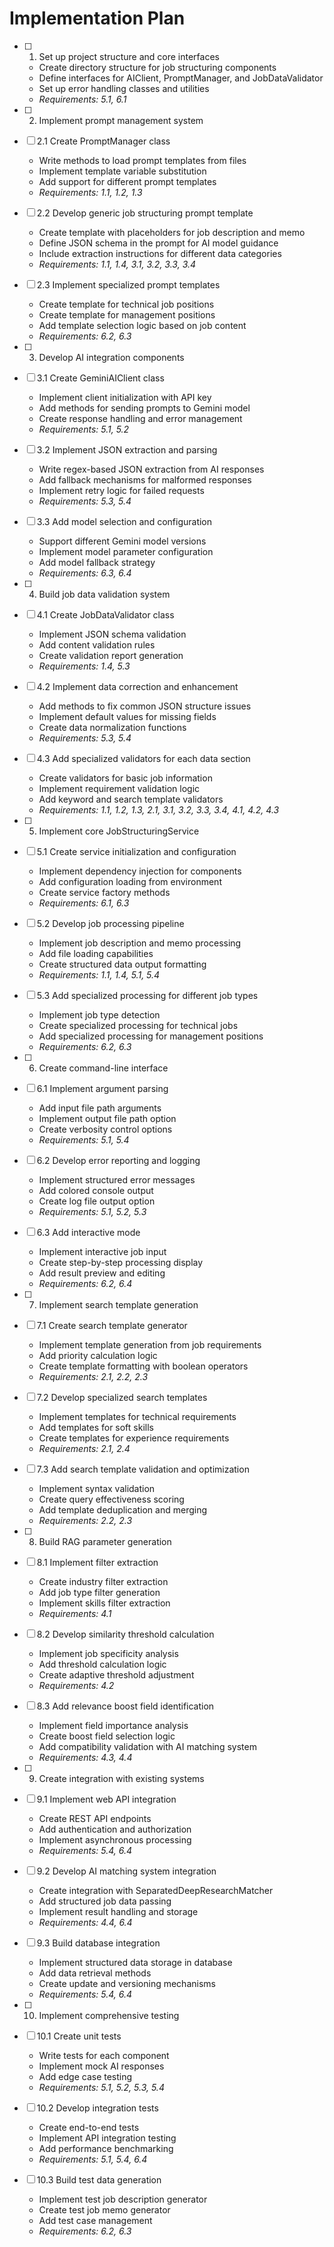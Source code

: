 # Implementation Plan

- [ ] 1. Set up project structure and core interfaces
  - Create directory structure for job structuring components
  - Define interfaces for AIClient, PromptManager, and JobDataValidator
  - Set up error handling classes and utilities
  - _Requirements: 5.1, 6.1_

- [ ] 2. Implement prompt management system
- [ ] 2.1 Create PromptManager class
  - Write methods to load prompt templates from files
  - Implement template variable substitution
  - Add support for different prompt templates
  - _Requirements: 1.1, 1.2, 1.3_

- [ ] 2.2 Develop generic job structuring prompt template
  - Create template with placeholders for job description and memo
  - Define JSON schema in the prompt for AI model guidance
  - Include extraction instructions for different data categories
  - _Requirements: 1.1, 1.4, 3.1, 3.2, 3.3, 3.4_

- [ ] 2.3 Implement specialized prompt templates
  - Create template for technical job positions
  - Create template for management positions
  - Add template selection logic based on job content
  - _Requirements: 6.2, 6.3_

- [ ] 3. Develop AI integration components
- [ ] 3.1 Create GeminiAIClient class
  - Implement client initialization with API key
  - Add methods for sending prompts to Gemini model
  - Create response handling and error management
  - _Requirements: 5.1, 5.2_

- [ ] 3.2 Implement JSON extraction and parsing
  - Write regex-based JSON extraction from AI responses
  - Add fallback mechanisms for malformed responses
  - Implement retry logic for failed requests
  - _Requirements: 5.3, 5.4_

- [ ] 3.3 Add model selection and configuration
  - Support different Gemini model versions
  - Implement model parameter configuration
  - Add model fallback strategy
  - _Requirements: 6.3, 6.4_

- [ ] 4. Build job data validation system
- [ ] 4.1 Create JobDataValidator class
  - Implement JSON schema validation
  - Add content validation rules
  - Create validation report generation
  - _Requirements: 1.4, 5.3_

- [ ] 4.2 Implement data correction and enhancement
  - Add methods to fix common JSON structure issues
  - Implement default values for missing fields
  - Create data normalization functions
  - _Requirements: 5.3, 5.4_

- [ ] 4.3 Add specialized validators for each data section
  - Create validators for basic job information
  - Implement requirement validation logic
  - Add keyword and search template validators
  - _Requirements: 1.1, 1.2, 1.3, 2.1, 3.1, 3.2, 3.3, 3.4, 4.1, 4.2, 4.3_

- [ ] 5. Implement core JobStructuringService
- [ ] 5.1 Create service initialization and configuration
  - Implement dependency injection for components
  - Add configuration loading from environment
  - Create service factory methods
  - _Requirements: 6.1, 6.3_

- [ ] 5.2 Develop job processing pipeline
  - Implement job description and memo processing
  - Add file loading capabilities
  - Create structured data output formatting
  - _Requirements: 1.1, 1.4, 5.1, 5.4_

- [ ] 5.3 Add specialized processing for different job types
  - Implement job type detection
  - Create specialized processing for technical jobs
  - Add specialized processing for management positions
  - _Requirements: 6.2, 6.3_

- [ ] 6. Create command-line interface
- [ ] 6.1 Implement argument parsing
  - Add input file path arguments
  - Implement output file path option
  - Create verbosity control options
  - _Requirements: 5.1, 5.4_

- [ ] 6.2 Develop error reporting and logging
  - Implement structured error messages
  - Add colored console output
  - Create log file output option
  - _Requirements: 5.1, 5.2, 5.3_

- [ ] 6.3 Add interactive mode
  - Implement interactive job input
  - Create step-by-step processing display
  - Add result preview and editing
  - _Requirements: 6.2, 6.4_

- [ ] 7. Implement search template generation
- [ ] 7.1 Create search template generator
  - Implement template generation from job requirements
  - Add priority calculation logic
  - Create template formatting with boolean operators
  - _Requirements: 2.1, 2.2, 2.3_

- [ ] 7.2 Develop specialized search templates
  - Implement templates for technical requirements
  - Add templates for soft skills
  - Create templates for experience requirements
  - _Requirements: 2.1, 2.4_

- [ ] 7.3 Add search template validation and optimization
  - Implement syntax validation
  - Create query effectiveness scoring
  - Add template deduplication and merging
  - _Requirements: 2.2, 2.3_

- [ ] 8. Build RAG parameter generation
- [ ] 8.1 Implement filter extraction
  - Create industry filter extraction
  - Add job type filter generation
  - Implement skills filter extraction
  - _Requirements: 4.1_

- [ ] 8.2 Develop similarity threshold calculation
  - Implement job specificity analysis
  - Add threshold calculation logic
  - Create adaptive threshold adjustment
  - _Requirements: 4.2_

- [ ] 8.3 Add relevance boost field identification
  - Implement field importance analysis
  - Create boost field selection logic
  - Add compatibility validation with AI matching system
  - _Requirements: 4.3, 4.4_

- [ ] 9. Create integration with existing systems
- [ ] 9.1 Implement web API integration
  - Create REST API endpoints
  - Add authentication and authorization
  - Implement asynchronous processing
  - _Requirements: 5.4, 6.4_

- [ ] 9.2 Develop AI matching system integration
  - Create integration with SeparatedDeepResearchMatcher
  - Add structured job data passing
  - Implement result handling and storage
  - _Requirements: 4.4, 6.4_

- [ ] 9.3 Build database integration
  - Implement structured data storage in database
  - Add data retrieval methods
  - Create update and versioning mechanisms
  - _Requirements: 5.4, 6.4_

- [ ] 10. Implement comprehensive testing
- [ ] 10.1 Create unit tests
  - Write tests for each component
  - Implement mock AI responses
  - Add edge case testing
  - _Requirements: 5.1, 5.2, 5.3, 5.4_

- [ ] 10.2 Develop integration tests
  - Create end-to-end tests
  - Implement API integration testing
  - Add performance benchmarking
  - _Requirements: 5.1, 5.4, 6.4_

- [ ] 10.3 Build test data generation
  - Implement test job description generator
  - Create test job memo generator
  - Add test case management
  - _Requirements: 6.2, 6.3_